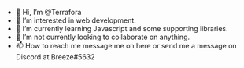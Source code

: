- 👋 Hi, I’m @Terrafora
- 👀 I’m interested in web development.
- 🌱 I’m currently learning Javascript and some supporting libraries.
- 💞️ I’m not currently looking to collaborate on anything.
- 📫 How to reach me message me on here or send me a message on Discord at Breeze#5632

<!---
Terrafora/Terrafora is a ✨ special ✨ repository because its `README.md` (this file) appears on your GitHub profile.
You can click the Preview link to take a look at your changes.
--->
